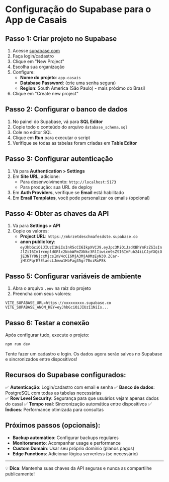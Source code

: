 # Configuração do Supabase para o App de Casais

## Passo 1: Criar projeto no Supabase

1. Acesse [supabase.com](https://supabase.com)
2. Faça login/cadastro
3. Clique em "New Project"
4. Escolha sua organização
5. Configure:
   - **Nome do projeto**: `app-casais`
   - **Database Password**: (crie uma senha segura)
   - **Region**: South America (São Paulo) - mais próximo do Brasil
6. Clique em "Create new project"

## Passo 2: Configurar o banco de dados

1. No painel do Supabase, vá para **SQL Editor**
2. Copie todo o conteúdo do arquivo `database_schema.sql`
3. Cole no editor SQL
4. Clique em **Run** para executar o script
5. Verifique se todas as tabelas foram criadas em **Table Editor**

## Passo 3: Configurar autenticação

1. Vá para **Authentication > Settings**
2. Em **Site URL**, adicione:
   - Para desenvolvimento: `http://localhost:5173`
   - Para produção: sua URL de deploy
3. Em **Auth Providers**, verifique se **Email** está habilitado
4. Em **Email Templates**, você pode personalizar os emails (opcional)

## Passo 4: Obter as chaves da API

1. Vá para **Settings > API**
2. Copie os valores:
   - **Project URL**: `https://mkrzetdeschmafesdste.supabase.co`
   - **anon public key**: `eyJhbGciOiJIUzI1NiIsInR5cCI6IkpXVCJ9.eyJpc3MiOiJzdXBhYmFzZSIsInJlZiI6Im1rcnpldGRlc2NobWFmZXNkc3RlIiwicm9sZSI6ImFub24iLCJpYXQiOjE3NTY0NjcxMjcsImV4cCI6MjA3MjA0MzEyN30.ZCar-jHtCPqrE7ElaecLJmww1HbFag35gr70oiRxP8k`

## Passo 5: Configurar variáveis de ambiente

1. Abra o arquivo `.env` na raiz do projeto
2. Preencha com seus valores:

```env
VITE_SUPABASE_URL=https://xxxxxxxxx.supabase.co
VITE_SUPABASE_ANON_KEY=eyJhbGciOiJIUzI1NiIs...
```

## Passo 6: Testar a conexão

Após configurar tudo, execute o projeto:

```bash
npm run dev
```

Tente fazer um cadastro e login. Os dados agora serão salvos no Supabase e sincronizados entre dispositivos!

## Recursos do Supabase configurados:

✅ **Autenticação**: Login/cadastro com email e senha
✅ **Banco de dados**: PostgreSQL com todas as tabelas necessárias  
✅ **Row Level Security**: Segurança para que usuários vejam apenas dados do casal
✅ **Tempo real**: Sincronização automática entre dispositivos
✅ **Índices**: Performance otimizada para consultas

## Próximos passos (opcionais):

- **Backup automático**: Configurar backups regulares
- **Monitoramento**: Acompanhar usage e performance
- **Custom Domain**: Usar seu próprio domínio (planos pagos)
- **Edge Functions**: Adicionar lógica serverless (se necessário)

---

💡 **Dica**: Mantenha suas chaves da API seguras e nunca as compartilhe publicamente!